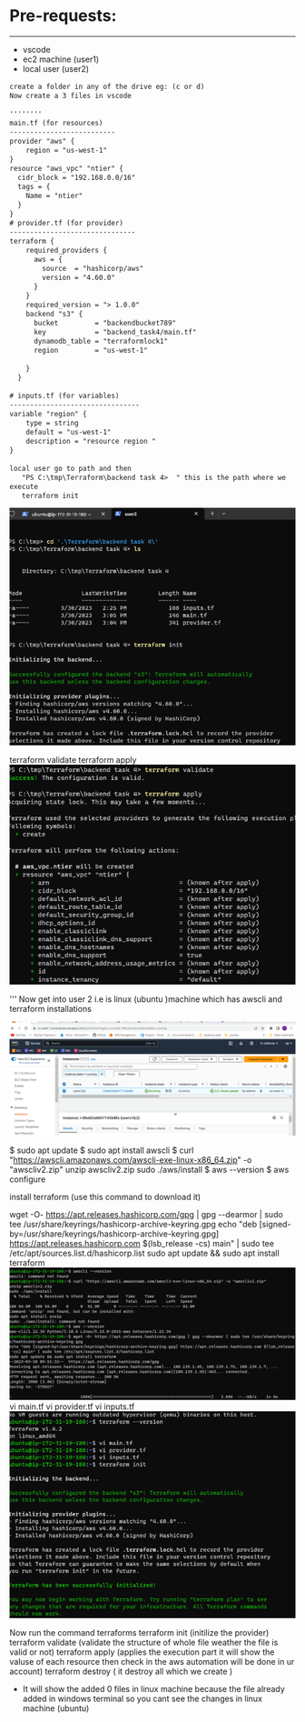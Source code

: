 # Pre-requests: 
--------------
* vscode
* ec2 machine (user1)
* local user (user2)

```
create a folder in any of the drive eg: (c or d) 
Now create a 3 files in vscode 

''''''''
main.tf (for resources)
--------------------------
provider "aws" {
    region = "us-west-1"
}
resource "aws_vpc" "ntier" {
  cidr_block = "192.168.0.0/16"
  tags = {
    Name = "ntier"
  }
}
# provider.tf (for provider)
-------------------------------
terraform {
    required_providers {
      aws = {
        source  = "hashicorp/aws"
        version = "4.60.0"
      }
    }
    required_version = "> 1.0.0"
    backend "s3" {
      bucket         = "backendbucket789"
      key            = "backend_task4/main.tf"
      dynamodb_table = "terraformlock1"
      region         = "us-west-1"
  
    }
  }
  
# inputs.tf (for variables) 
--------------------------------
variable "region" {
    type = string
    default = "us-west-1"
    description = "resource region "
}

local user go to path and then 
   "PS C:\tmp\Terraform\backend task 4>  " this is the path where we execute 
   terraform init
```
![preview](imges/img01.png)

  terraform validate 
  terraform apply 
![preview](imges/img02.png) 

'''
Now get into user 2 i.e is linux (ubuntu )machine which has awscli and terraform installations 

![preview](imges/img03.png) 


$ sudo apt update
$ sudo apt install awscli 
$ curl "https://awscli.amazonaws.com/awscli-exe-linux-x86_64.zip" -o "awscliv2.zip"
unzip awscliv2.zip
sudo ./aws/install
$ aws --version
$ aws configure 

install terraform (use this command to download it) 

wget -O- https://apt.releases.hashicorp.com/gpg | gpg --dearmor | sudo tee /usr/share/keyrings/hashicorp-archive-keyring.gpg
echo "deb [signed-by=/usr/share/keyrings/hashicorp-archive-keyring.gpg] https://apt.releases.hashicorp.com $(lsb_release -cs) main" | sudo tee /etc/apt/sources.list.d/hashicorp.list
sudo apt update && sudo apt install terraform 
![preview](imges/img04.png)
vi main.tf 
vi provider.tf
vi inputs.tf 
![preview](imges/img05.png) 

Now run the command terraforms
terraform init (initilize the provider)
terraform validate (validate the structure of whole file weather the file is valid or not)
terraform apply (applies the execution part it will show the valuse of each resource then check in the aws automation will be done in ur account)
terraform destroy ( it destroy all which we create ) 


* It will show the added 0 files in linux machine because the file already added in windows terminal so you cant see the changes in linux machine (ubuntu)